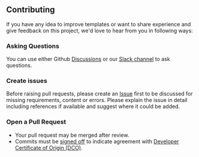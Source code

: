 
## Contributing

If you have any idea to improve templates or want to share experience and give feedback on this project, we'd love to hear from you in following ways:


### Asking Questions
You can use either Github [Discussions](https://github.com/OWASP/www-project-asvs-security-evaluation-templates-with-nuclei/discussions) or our [Slack channel](https://owasp.slack.com/archives/C052939BZ43) to ask questions.

### Create issues

Before raising pull requests, please create an [Issue](https://github.com/OWASP/www-project-asvs-security-evaluation-templates-with-nuclei/issues) first to be discussed for missing requirements, content or errors. Please explain the issue in detail including references if available and suggest where it could be added.

### Open a Pull Request
-  Your pull request may be merged after review.
-   Commits must be [signed off](https://git-scm.com/docs/git-commit#Documentation/git-commit.txt--s) to indicate agreement with [Developer Certificate of Origin (DCO)](https://developercertificate.org/).
